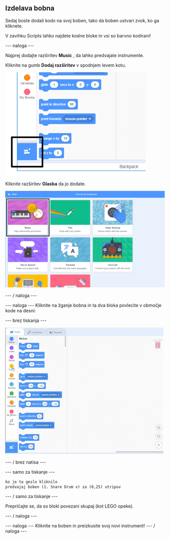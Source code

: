 ## Izdelava bobna

Sedaj boste dodali kodo na svoj boben, tako da boben ustvari zvok, ko ga kliknete.

V zavihku Scripts lahko najdete kodne bloke in vsi so barvno kodirani!

\--- naloga \---

Najprej dodajte razširitev **Music** , da lahko predvajate instrumente.

Kliknite na gumb **Dodaj razširitev** v spodnjem levem kotu.

![označite gumb za razširitev](images/add-extension-annotated.png)

Kliknite razširitev **Glasba** da jo dodate.

![music extension highlighted](images/click-music-annotated.png)

\--- / naloga \---

\--- naloga \--- Kliknite na žganje bobna in ta dva bloka povlecite v območje kode na desni:

\--- brez tiskanja \---

![posnetek zaslona](images/connect-block.gif)

\--- / brez natisa \---

\--- samo za tiskanje \---

```blocks3
ko je ta geslo kliknilo
predvajaj boben (1. Snare Drum v) za (0,25) utripov
```

\--- / samo za tiskanje \---

Prepričajte se, da so bloki povezani skupaj (kot LEGO opeke).

\--- / naloga \---

\--- naloga \--- Kliknite na boben in preizkusite svoj novi instrument! \--- / naloga \---